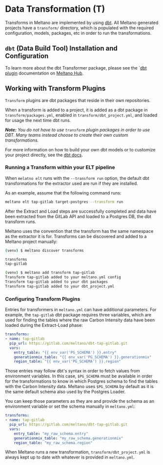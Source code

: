 # Data Transformation (T)

Transforms in Meltano are implemented by using [dbt](https://www.getdbt.com/). All Meltano generated projects have a `transform/` directory, which is populated with the required configuration, models, packages, etc in order to run the transformations.

## `dbt` (Data Build Tool) Installation and Configuration

To learn more about the dbt Transformer package, please see the
`[dbt plugin](https://hub.meltano.com/transformers/dbt) documentation on [Meltano Hub](https://hub.meltano.com).

## Working with Transform Plugins

`Transform` plugins are dbt packages that reside in their own repositories.

When a transform is added to a project, it is added as a dbt package in `transform/packages.yml`, enabled in `transform/dbt_project.yml`, and loaded for usage the next time dbt runs.

_**Note:** You do not have to use `transform` plugin packages in order to use DBT. Many teams instead choose to create their own custom transformations._

For more information on how to build your own dbt models or to customize your project directly, see the [dbt docs](https://docs.getdbt.com/).

### Running a Transform within your ELT pipeline

When `melatno elt` runs with the `--transform run` option, the default dbt transformations for the extractor used are run if they are installed.

As an example, assume that the following command runs:

```bash
meltano elt tap-gitlab target-postgres --transform run
```

After the Extract and Load steps are successfully completed and data have been extracted from the GitLab API and loaded to a Postgres DB, the dbt transform runs.

Meltano uses the convention that the transform has the same namespace as the extractor it is for. Transforms can be discovered and added to a Meltano project manually:

```bash
(venv) $ meltano discover transforms

transforms
tap-gitlab

(venv) $ meltano add transform tap-gitlab
Transform tap-gitlab added to your meltano.yml config
Transform tap-gitlab added to your dbt packages
Transform tap-gitlab added to your dbt_project.yml
```

### Configuring Transform Plugins

Entries for transformers in `meltano.yml` can have additional parameters. For example, the `tap-gitlab` dbt package requires three variables, which are used for
finding the tables where the raw Carbon Intensity data have been loaded during the Extract-Load phase:

```yml
transforms:
- name: tap-gitlab
  pip_url: https://gitlab.com/meltano/dbt-tap-gitlab.git
  vars:
    entry_table: "{{ env_var('PG_SCHEMA') }}.entry"
    generationmix_table: "{{ env_var('PG_SCHEMA') }}.generationmix"
    region_table: "{{ env_var('PG_SCHEMA') }}.region"
```

Those entries may follow dbt's syntax in order to fetch values from environment variables. In this case, `$PG_SCHEMA` must be available in order for the
transformations to know in which Postgres schema to find the tables with the Carbon Intensity data. Meltano uses `$PG_SCHEMA` by default as it is the same
default schema also used by the Postgres Loader.

You can keep those parameters as they are and provide the schema as an environment variable or set the schema manually in `meltano.yml`:

```yml
transforms:
- name: tap-gitlab
  pip_url: https://gitlab.com/meltano/dbt-tap-gitlab.git
  vars:
    entry_table: "my_raw_schema.entry"
    generationmix_table: "my_raw_schema.generationmix"
    region_table: "my_raw_schema.region"
```

When Meltano runs a new transformation, `transform/dbt_project.yml` is always kept up to date with whatever is provided in `meltano.yml`.
